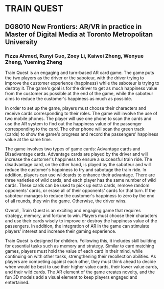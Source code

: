 # TRAIN QUEST
## DG8010 New Frontiers: AR/VR in practice in Master of Digital Media at Toronto Metropolitan University

### Fizza Ahmed, Runyi Guo, Zoey Li, Kaiwei Zheng, Wenyue Zheng, Yueming Zheng

Train Quest is an engaging and turn-based AR card game. The game puts the two players as the driver or the saboteur, with the driver trying to improve the customer experience (happiness) while the saboteur is trying to destroy it. The game's goal is for the driver to get as much happiness value from the customer as possible at the end of the game, while the saboteur aims to reduce the customer's happiness as much as possible.

In order to set up the game, players must choose their characters and receive cards corresponding to their roles. The game will involve the use of two mobile phones. The player will use one phone to scan the cards and use the AR system to find out the happiness value of the passenger corresponding to the card. The other phone will scan the green track (cards) to show the game's progress and record the passengers' happiness value at the same time.

The game involves two types of game cards: Advantage cards and Disadvantage cards. Advantage cards are played by the driver and will increase the customer's happiness to ensure a successful train ride. The disadvantage card, on the other hand, is played by the saboteur and will reduce the customer's happiness to try and sabotage the train ride. In addition, players can use wildcards to enhance their advantage. There are three varieties of wild cards, and each player has the same number of wild cards. These cards can be used to pick up extra cards, remove random opponents' cards, or erase all of their opponents' cards for that turn. If the saboteur manages to reduce the customer's happiness to zero by the end of all rounds, they win the game. Otherwise, the driver wins.

Overall, Train Quest is an exciting and engaging game that requires strategy, memory, and fortune to win. Players must choose their characters and use their cards wisely to improve or destroy the happiness value of the passengers. In addition, the integration of AR in the game can stimulate players' interest and increase their gaming experience.

Train Quest is designed for children. Following this, it includes skill building for essential tasks such as memory and strategy. Similar to card matching games, players must hold the value of each card in their mind, while continuing on with other tasks, strengthening their recollection abilities. As players are competing against each other, they must think ahead to decide when would be best to use their higher value cards, their lower value cards, and their wild cards. The AR element of the game creates novelty, and the fun 3D models add a visual element to keep players engaged and entertained. 
